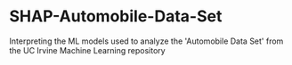 # SHAP-Automobile-Data-Set
Interpreting the ML models used to analyze the 'Automobile Data Set' from the UC Irvine Machine Learning repository
